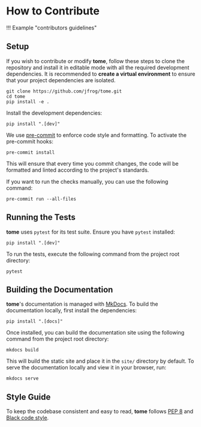 # How to Contribute

!!! Example "contributors guidelines"

## Setup

If you wish to contribute or modify **tome**, follow these steps to clone the repository
and install it in editable mode with all the required development dependencies. It is
recommended to **create a virtual environment** to ensure that your project dependencies
are isolated.

```
git clone https://github.com/jfrog/tome.git
cd tome
pip install -e .
```

Install the development dependencies:

```
pip install ".[dev]"
```

We use [pre-commit](https://pre-commit.com/) to enforce code style and formatting. To
activate the pre-commit hooks:

```
pre-commit install
```

This will ensure that every time you commit changes, the code will be formatted and linted
according to the project's standards.

If you want to run the checks manually, you can use the following command:

```
pre-commit run --all-files
```

## Running the Tests

**tome** uses `pytest` for its test suite. Ensure you have `pytest` installed:

```
pip install ".[dev]"
```

To run the tests, execute the following command from the project root directory:

```
pytest
```

## Building the Documentation

**tome**'s documentation is managed with [MkDocs](https://www.mkdocs.org/). To build the
documentation locally, first install the dependencies:

```
pip install ".[docs]"
```

Once installed, you can build the documentation site using the following command from the
project root directory:

```
mkdocs build
```

This will build the static site and place it in the `site/` directory by default. To serve
the documentation locally and view it in your browser, run:

```
mkdocs serve
```

## Style Guide

To keep the codebase consistent and easy to read, **tome** follows [PEP
8](https://www.python.org/dev/peps/pep-0008/) and [Black code
style](https://black.readthedocs.io/en/stable/the_black_code_style/current_style.html).